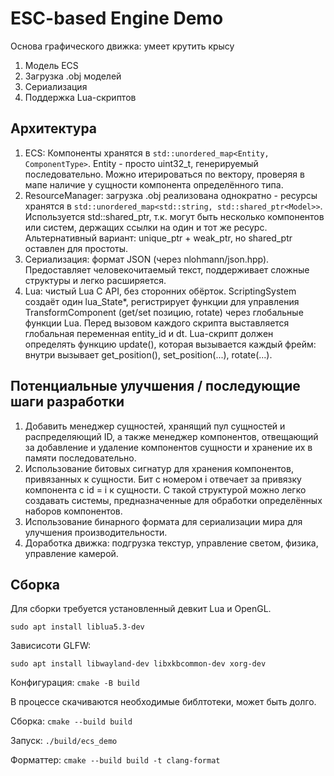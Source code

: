 # ESC-based Engine Demo

Основа графического движка: умеет крутить крысу

1. Модель ECS
1. Загрузка .obj моделей
1. Сериализация
1. Поддержка Lua-скриптов

## Архитектура

1. ECS: Компоненты хранятся в `std::unordered_map<Entity, ComponentType>`. Entity - просто uint32_t, генерируемый последовательно. Можно итерироваться по вектору, проверяя в мапе наличие у сущности компонента определённого типа.
1. ResourceManager: загрузка .obj реализована однократно - ресурсы хранятся в `std::unordered_map<std::string, std::shared_ptr<Model>>`. Используется std::shared_ptr, т.к. могут быть несколько компонентов или систем, держащих ссылки на один и тот же ресурс. Альтернативный вариант: unique_ptr + weak_ptr, но shared_ptr оставлен для простоты.
1. Сериализация: формат JSON (через nlohmann/json.hpp). Предоставляет человекочитаемый текст, поддерживает сложные структуры и легко расширяется.
1. Lua: чистый Lua C API, без сторонних обёрток. ScriptingSystem создаёт один lua_State*, регистрирует функции для управления TransformComponent (get/set позицию, rotate) через глобальные функции Lua. Перед вызовом каждого скрипта выставляется глобальная переменная entity_id и dt. Lua-скрипт должен определять функцию update(), которая вызывается каждый фрейм: внутри вызывает get_position(), set_position(...), rotate(...).

## Потенциальные улучшения / последующие шаги разработки

1. Добавить менеджер сущностей, хранящий пул сущностей и распределяющий ID, а также менеджер компонентов, отвещающий за добавление и удаление компонентов сущности и хранение их в памяти последовательно.
1. Использование битовых сигнатур для хранения компонентов, привязанных к сущности. Бит с номером i отвечает за привязку компонента с id = i к сущности. С такой структурой можно легко создавать системы, предназначенные для обработки определённых наборов компонентов.
1. Использование бинарного формата для сериализации мира для улучшения производительности.
1. Доработка движка: подгрузка текстур, управление светом, физика, управление камерой.

## Сборка

Для сборки требуется установленный девкит Lua и OpenGL.

`sudo apt install liblua5.3-dev`

Зависисоти GLFW:

`sudo apt install libwayland-dev libxkbcommon-dev xorg-dev`

Конфигурация:
`cmake -B build`

В процессе скачиваются необходимые библтотеки, может быть  долго.

Сборка: `cmake --build build`

Запуск: `./build/ecs_demo`

Форматтер: `cmake --build build -t clang-format`
